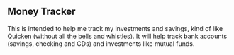 ## Money Tracker ##

This is intended to help me track my investments and savings, kind of
like Quicken (without all the bells and whistles). It will help track 
bank accounts (savings, checking and CDs) and investments like mutual
funds.

